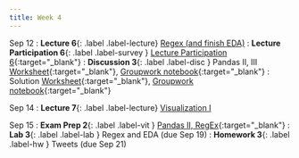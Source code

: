 ```yaml
---
title: Week 4
---
```


Sep 12
: **Lecture 6**{: .label .label-lecture} [Regex (and finish EDA)](lecture/lec06)
: **Lecture Participation 6**{: .label .label-survey } [Lecture Participation 6](https://app.sli.do/event/95X2RnwA8w7nRt94mf5C5L/embed/polls/a2585265-91d3-4544-af9d-bf1c4da6fc03){:target="_blank"}
: **Discussion 3**{: .label .label-disc } Pandas II, III [Worksheet](https://drive.google.com/file/d/1frN5Juu3HRQ9B-yWI7PbMW9lwdqiTy6Y/view?usp=sharing){:target="_blank"}, [Groupwork notebook](https://data100.datahub.berkeley.edu/hub/user-redirect/git-pull?repo=https%3A%2F%2Fgithub.com%2FDS-100%2Ffa23-student&urlpath=lab%2Ftree%2Ffa23-student%2Fdisc%2Fdisc03%2Fdisc03_groupwork.ipynb&branch=main){:target="_blank"}
    : Solution [Worksheet](https://drive.google.com/file/d/135eN9q1DvOe5RHZ_uqb91IYywnCvdIXS/view?usp=sharing){:target="_blank"}, [Groupwork notebook](https://data100.datahub.berkeley.edu/hub/user-redirect/git-pull?repo=https%3A%2F%2Fgithub.com%2FDS-100%2Ffa23-student&urlpath=lab%2Ftree%2Ffa23-student%2Fdisc%2Fdisc03%2Fdisc03_groupwork_gsi.ipynb&branch=main){:target="_blank"}

Sep 14
: **Lecture 7**{: .label .label-lecture} [Visualization I](lecture/lec07)

Sep 15
: **Exam Prep 2**{: .label .label-vit } [Pandas II, RegEx](https://drive.google.com/file/d/1eZ6_hqxH3FiZtGtJAAXanIrJWbte9kVl/view?usp=sharing){:target="_blank"}
: **Lab 3**{: .label .label-lab } Regex and EDA (due Sep 19)
: **Homework 3**{: .label .label-hw } Tweets (due Sep 21)
